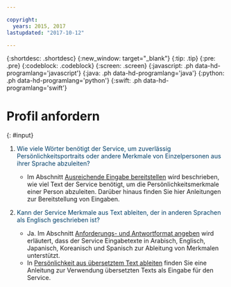 ```yaml
---

copyright:
  years: 2015, 2017
lastupdated: "2017-10-12"

---
```


{:shortdesc: .shortdesc}
{:new_window: target="_blank"}
{:tip: .tip}
{:pre: .pre}
{:codeblock: .codeblock}
{:screen: .screen}
{:javascript: .ph data-hd-programlang='javascript'}
{:java: .ph data-hd-programlang='java'}
{:python: .ph data-hd-programlang='python'}
{:swift: .ph data-hd-programlang='swift'}

# Profil anfordern
{: #input}

1.  <span style="color:#003F69">Wie viele Wörter benötigt der Service, um zuverlässig Persönlichkeitsportraits oder andere Merkmale von Einzelpersonen aus ihrer Sprache abzuleiten?</span>

    -   Im Abschnitt [Ausreichende Eingabe bereitstellen](/docs/services/personality-insights/input.html#sufficient) wird beschrieben, wie viel Text der Service benötigt, um die Persönlichkeitsmerkmale einer Person abzuleiten. Darüber hinaus finden Sie hier Anleitungen zur Bereitstellung von Eingaben.

1.  <span style="color:#003F69">Kann der Service Merkmale aus Text ableiten, der in anderen Sprachen als Englisch geschrieben ist?</span>

    -   Ja. Im Abschnitt [Anforderungs- und Antwortformat angeben](/docs/services/personality-insights/input.html#languages) wird erläutert, dass der Service Eingabetexte in Arabisch, Englisch, Japanisch, Koreanisch und Spanisch zur Ableitung von Merkmalen unterstützt.
    -   In [Persönlichkeit aus übersetztem Text ableiten](/docs/services/personality-insights/guidance.html#translation) finden Sie eine Anleitung zur Verwendung übersetzten Texts als Eingabe für den Service.
